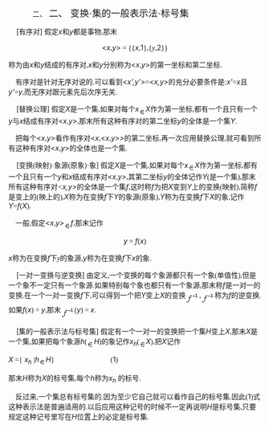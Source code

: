 <div class=Section1>
<p class=MsoNormal style='margin-left:36.0pt;text-indent:0mm'><span lang=EN-US>二、<span
style='font:7.0pt "Times New Roman"'>&nbsp; </span></span><span lang=ZH-CN
style='font-size:14.0pt;font-family:宋体_GB2312'>二、</span><span lang=EN-US
style='font-size:7.0pt'>&nbsp; </span><span lang=ZH-CN style='font-size:14.0pt;
font-family:宋体_GB2312'>变换</span><span lang=EN-US style='font-size:14.0pt;
font-family:宋体_GB2312'>&shy;&shy;&shy;</span><span lang=ZH-CN style='font-size:14.0pt;
font-family:宋体_GB2312'>·集的一般表示法·标号集</span></p>
<p class=MsoNormal><span lang=EN-US>&nbsp;&nbsp;&nbsp; [</span><span
lang=ZH-CN style='font-family:宋体_GB2312'>有序对</span><span lang=EN-US>]</span><span
lang=EN-US style='font-family:宋体_GB2312'> </span><span lang=ZH-CN
style='font-family:宋体_GB2312'>假定</span><i><span lang=EN-US>x</span></i><span
lang=ZH-CN style='font-family:宋体_GB2312'>和</span><i><span lang=EN-US>y</span></i><span
lang=ZH-CN style='font-family:宋体_GB2312'>都是事物</span><span lang=EN-US
style='font-family:宋体_GB2312'>,</span><span lang=ZH-CN style='font-family:宋体_GB2312'>那末</span></p>
<p class=MsoNormal align=center style='text-align:center'><span lang=EN-US>&lt;<i>x</i></span><span
lang=EN-US style='font-family:宋体_GB2312'>,</span><i><span lang=EN-US>y&gt;</span></i><span
lang=EN-US style='font-family:宋体_GB2312'> = {{</span><i><span lang=EN-US>x</span></i><span
lang=EN-US style='font-family:宋体_GB2312'>,</span><span lang=EN-US>1</span><span
lang=EN-US style='font-family:宋体_GB2312'>},{<i>y</i>,</span><span lang=EN-US>2</span><span
lang=EN-US style='font-family:宋体_GB2312'>}}</span></p>
<p class=MsoNormal><span lang=ZH-CN style='font-family:宋体_GB2312'>称为由</span><i><span
lang=EN-US>x</span></i><span lang=ZH-CN style='font-family:宋体_GB2312'>和</span><i><span
lang=EN-US>y</span></i><span lang=ZH-CN style='font-family:宋体_GB2312'>结成的有序对</span><span
lang=EN-US style='font-family:宋体_GB2312'>,</span><i><span lang=EN-US>x</span></i><span
lang=ZH-CN style='font-family:宋体_GB2312'>和</span><i><span lang=EN-US>y</span></i><span
lang=ZH-CN style='font-family:宋体_GB2312'>分别称为</span><span lang=EN-US>&lt;<i>x</i></span><span
lang=EN-US style='font-family:宋体_GB2312'>,</span><i><span lang=EN-US>y</span></i><span
lang=EN-US>&gt;</span><span lang=ZH-CN style='font-family:宋体_GB2312'>的第一坐标和第二坐标</span><span
lang=EN-US style='font-family:宋体_GB2312'>.</span></p>
<p class=MsoNormal><span lang=EN-US style='font-family:宋体_GB2312'>&nbsp;&nbsp;&nbsp;
</span><span lang=ZH-CN style='font-family:宋体_GB2312'>有序对是针对无序对说的</span><span
lang=EN-US style='font-family:宋体_GB2312'>.</span><span lang=ZH-CN
style='font-family:宋体_GB2312'>可以看到</span><span lang=EN-US>&lt;<i>x',y'&gt;</i></span><span
lang=EN-US style='font-family:宋体_GB2312'>=</span><span lang=EN-US>&lt;<i>x,y&gt;</i></span><span
lang=ZH-CN style='font-family:宋体_GB2312'>的充分必要条件是</span><span lang=EN-US
style='font-family:宋体_GB2312'>:</span><i><span lang=EN-US>x'</span></i><span
lang=EN-US style='font-family:宋体_GB2312'>=</span><i><span lang=EN-US>x</span></i><span
lang=ZH-CN style='font-family:宋体_GB2312'>且</span><i><span lang=EN-US>y'</span></i><span
lang=EN-US style='font-family:宋体_GB2312'>=</span><i><span lang=EN-US>y</span></i><span
lang=EN-US style='font-family:宋体_GB2312'>,</span><span lang=ZH-CN
style='font-family:宋体_GB2312'>而无序对跟元素先后次序无关</span><span lang=EN-US
style='font-family:宋体_GB2312'>.</span></p>
<p class=MsoNormal><span lang=EN-US>&nbsp;&nbsp;&nbsp; [</span><span
lang=ZH-CN style='font-family:宋体_GB2312'>替换公理</span><span lang=EN-US>]</span><span
lang=EN-US style='font-family:宋体_GB2312'> </span><span lang=ZH-CN
style='font-family:宋体_GB2312'>假定</span><i><span lang=EN-US>X</span></i><span
lang=ZH-CN style='font-family:宋体_GB2312'>是一个集</span><span lang=EN-US
style='font-family:宋体_GB2312'>,</span><span lang=ZH-CN style='font-family:宋体_GB2312'>如果对每个</span><i><span
lang=EN-US>x</span></i><i><sub><span lang=EN-US style='font-family:宋体_GB2312'><img
width=13 height=13 src="res/17e9d95da129bdd93c34fb6cc6aaaa52_5962_files/image002.gif"
u1:shapes="_x0000_i1025" align=absmiddle></span></sub><span lang=EN-US>X</span></i><span
lang=ZH-CN style='font-family:宋体_GB2312'>作为第一坐标</span><span lang=EN-US
style='font-family:宋体_GB2312'>,</span><span lang=ZH-CN style='font-family:宋体_GB2312'>都有一个且只有一个</span><i><span
lang=EN-US>y</span></i><span lang=ZH-CN style='font-family:宋体_GB2312'>与</span><i><span
lang=EN-US>x</span></i><span lang=ZH-CN style='font-family:宋体_GB2312'>结成有序对</span><span
lang=EN-US>&lt;<i>x</i></span><span lang=EN-US style='font-family:宋体_GB2312'>,</span><i><span
lang=EN-US>y&gt;</span></i><span lang=EN-US style='font-family:宋体_GB2312'>,</span><span
lang=ZH-CN style='font-family:宋体_GB2312'>那末所有这种有序对的第二坐标</span><i><span
lang=EN-US>y</span></i><span lang=ZH-CN style='font-family:宋体_GB2312'>的全体是一个集</span><i><span
lang=EN-US>Y</span></i><span lang=EN-US style='font-family:宋体_GB2312'>.</span></p>
<p class=MsoNormal><span lang=EN-US style='font-family:宋体_GB2312'>&nbsp;&nbsp;&nbsp;
</span><span lang=ZH-CN style='font-family:宋体_GB2312'>把每个</span><span
lang=EN-US>&lt;<i>x</i></span><span lang=EN-US style='font-family:宋体_GB2312'>,</span><i><span
lang=EN-US>y&gt;</span></i><span lang=ZH-CN style='font-family:宋体_GB2312'>看作有序对</span><span
lang=EN-US>&lt;<i>x</i></span><span lang=EN-US style='font-family:宋体_GB2312'>,</span><span
lang=EN-US>&lt;<i>x</i></span><span lang=EN-US style='font-family:宋体_GB2312'>,</span><i><span
lang=EN-US>y&gt;&gt;</span></i><span lang=ZH-CN style='font-family:宋体_GB2312'>的第二坐标</span><span
lang=EN-US style='font-family:宋体_GB2312'>,</span><span lang=ZH-CN
style='font-family:宋体_GB2312'>再一次应用替换公理</span><span lang=EN-US
style='font-family:宋体_GB2312'>,</span><span lang=ZH-CN style='font-family:宋体_GB2312'>就可看到所有这种有序对</span><span
lang=EN-US>&lt;<i>x</i></span><span lang=EN-US style='font-family:宋体_GB2312'>,</span><i><span
lang=EN-US>y&gt;</span></i><span lang=ZH-CN style='font-family:宋体_GB2312'>的全体也是一个集</span><span
lang=EN-US style='font-family:宋体_GB2312'>.</span></p>
<p class=MsoNormal><span lang=EN-US>&nbsp;&nbsp;&nbsp; [</span><span
lang=ZH-CN style='font-family:宋体_GB2312'>变换</span><span lang=EN-US
style='font-family:宋体_GB2312'>(</span><span lang=ZH-CN style='font-family:宋体_GB2312'>映射</span><span
lang=EN-US style='font-family:宋体_GB2312'>)</span><span lang=EN-US
style='font-family:SansSerif'>·</span><span lang=ZH-CN style='font-family:宋体_GB2312'>象源</span><span
lang=EN-US style='font-family:宋体_GB2312'>(</span><span lang=ZH-CN
style='font-family:宋体_GB2312'>原象</span><span lang=EN-US style='font-family:
宋体_GB2312'>)</span><span lang=EN-US style='font-family:SansSerif'>·</span><span
lang=ZH-CN style='font-family:宋体_GB2312'>象</span><span lang=EN-US>]</span><span
lang=EN-US style='font-family:宋体_GB2312'> </span><span lang=ZH-CN
style='font-family:宋体_GB2312'>假定</span><i><span lang=EN-US>X</span></i><span
lang=ZH-CN style='font-family:宋体_GB2312'>是一个集</span><span lang=EN-US
style='font-family:宋体_GB2312'>,</span><span lang=ZH-CN style='font-family:宋体_GB2312'>如果对每个</span><i><span
lang=EN-US>x</span></i><i><sub><span lang=EN-US style='font-family:宋体_GB2312'><img
width=13 height=13 src="res/17e9d95da129bdd93c34fb6cc6aaaa52_5962_files/image003.gif"
u1:shapes="_x0000_i1026" align=absmiddle></span></sub><span lang=EN-US>X</span></i><span
lang=ZH-CN style='font-family:宋体_GB2312'>作为第一坐标</span><span lang=EN-US
style='font-family:宋体_GB2312'>,</span><span lang=ZH-CN style='font-family:宋体_GB2312'>都有一个且只有一个</span><i><span
lang=EN-US>y</span></i><span lang=ZH-CN style='font-family:宋体_GB2312'>和</span><i><span
lang=EN-US>x</span></i><span lang=ZH-CN style='font-family:宋体_GB2312'>结成有序对</span><span
lang=EN-US>&lt;<i>x</i></span><span lang=EN-US style='font-family:宋体_GB2312'>,</span><i><span
lang=EN-US>y&gt;</span></i><span lang=EN-US style='font-family:宋体_GB2312'>,</span><span
lang=ZH-CN style='font-family:宋体_GB2312'>其第二坐标</span><i><span lang=EN-US>y</span></i><span
lang=ZH-CN style='font-family:宋体_GB2312'>的全体记作</span><i><span lang=EN-US>Y</span></i><span
lang=EN-US style='font-family:宋体_GB2312'>(</span><span lang=ZH-CN
style='font-family:宋体_GB2312'>是一个集</span><span lang=EN-US style='font-family:
宋体_GB2312'>),</span><span lang=ZH-CN style='font-family:宋体_GB2312'>那末所有这种有序对</span><i><span
lang=EN-US style='font-family:宋体_GB2312'>&lt;</span><span lang=EN-US>x,y&gt;</span></i><span
lang=ZH-CN style='font-family:宋体_GB2312'>的全体是一个集</span><i><span lang=EN-US>f</span></i><span
lang=EN-US style='font-family:宋体_GB2312'>,</span><span lang=ZH-CN
style='font-family:宋体_GB2312'>这时称</span><i><span lang=EN-US>f</span></i><span
lang=ZH-CN style='font-family:宋体_GB2312'>为把</span><i><span lang=EN-US>X</span></i><span
lang=ZH-CN style='font-family:宋体_GB2312'>变到</span><i><span lang=EN-US>Y</span></i><span
lang=ZH-CN style='font-family:宋体_GB2312'>上的变换</span><span lang=EN-US
style='font-family:宋体_GB2312'>(</span><span lang=ZH-CN style='font-family:宋体_GB2312'>映射</span><span
lang=EN-US style='font-family:宋体_GB2312'>),</span><span lang=ZH-CN
style='font-family:宋体_GB2312'>简称</span><i><span lang=EN-US>f</span></i><span
lang=ZH-CN style='font-family:宋体_GB2312'>是变上的</span><span lang=EN-US
style='font-family:宋体_GB2312'>(</span><span lang=ZH-CN style='font-family:宋体_GB2312'>映上的</span><span
lang=EN-US style='font-family:宋体_GB2312'>),</span><i><span lang=EN-US>X</span></i><span
lang=ZH-CN style='font-family:宋体_GB2312'>称为在变换</span><i><span lang=EN-US>f</span></i><span
lang=ZH-CN style='font-family:宋体_GB2312'>下</span><i><span lang=EN-US>Y</span></i><span
lang=ZH-CN style='font-family:宋体_GB2312'>的象源</span><span lang=EN-US
style='font-family:宋体_GB2312'>(</span><span lang=ZH-CN style='font-family:宋体_GB2312'>原象</span><span
lang=EN-US style='font-family:宋体_GB2312'>),</span><i><span lang=EN-US>Y</span></i><span
lang=ZH-CN style='font-family:宋体_GB2312'>称为在变换</span><i><span lang=EN-US>f</span></i><span
lang=ZH-CN style='font-family:宋体_GB2312'>下</span><i><span lang=EN-US>X</span></i><span
lang=ZH-CN style='font-family:宋体_GB2312'>的象</span><span lang=EN-US
style='font-family:宋体_GB2312'>,</span><span lang=ZH-CN style='font-family:宋体_GB2312'>记作</span><i><span
lang=EN-US>Y</span></i><span lang=EN-US style='font-family:宋体_GB2312'>=</span><i><span
lang=EN-US>f</span></i><span lang=EN-US style='font-family:宋体_GB2312'>(</span><i><span
lang=EN-US>X</span></i><span lang=EN-US style='font-family:宋体_GB2312'>).</span></p>
<p class=MsoNormal><span lang=EN-US style='font-family:宋体_GB2312'>&nbsp;&nbsp;&nbsp;
</span><span lang=ZH-CN style='font-family:宋体_GB2312'>一般</span><span
lang=EN-US style='font-family:宋体_GB2312'>,</span><span lang=ZH-CN
style='font-family:宋体_GB2312'>假定</span><span lang=EN-US>&lt;<i>x</i></span><span
lang=EN-US style='font-family:宋体_GB2312'>,</span><i><span lang=EN-US>y&gt;</span></i><i><sub><span
lang=EN-US style='font-family:宋体_GB2312'><img width=13 height=13
src="res/17e9d95da129bdd93c34fb6cc6aaaa52_5962_files/image004.gif" u1:shapes="_x0000_i1033"
align=absmiddle></span></sub><span lang=EN-US>f</span></i><span lang=EN-US
style='font-family:宋体_GB2312'>,</span><span lang=ZH-CN style='font-family:宋体_GB2312'>那末记作</span></p>
<p class=MsoNormal align=center style='text-align:center'><i><span lang=EN-US>y</span></i><span
lang=EN-US style='font-family:宋体_GB2312'> = </span><i><span lang=EN-US>f</span></i><span
lang=EN-US style='font-family:宋体_GB2312'>(</span><i><span lang=EN-US>x</span></i><span
lang=EN-US style='font-family:宋体_GB2312'>)</span></p>
<p class=MsoNormal><i><span lang=EN-US>x</span></i><span lang=ZH-CN
style='font-family:宋体_GB2312'>称为在变换</span><i><span lang=EN-US>f</span></i><span
lang=ZH-CN style='font-family:宋体_GB2312'>下</span><i><span lang=EN-US
style='font-family:宋体_GB2312'>y</span></i><span lang=ZH-CN style='font-family:
宋体_GB2312'>的象源</span><span lang=EN-US style='font-family:宋体_GB2312'>,</span><i><span
lang=EN-US>y</span></i><span lang=ZH-CN style='font-family:宋体_GB2312'>称为在变换</span><i><span
lang=EN-US>f</span></i><span lang=ZH-CN style='font-family:宋体_GB2312'>下</span><i><span
lang=EN-US>x</span></i><span lang=ZH-CN style='font-family:宋体_GB2312'>的象</span><span
lang=EN-US style='font-family:宋体_GB2312'>.</span></p>
<p class=MsoNormal><span lang=EN-US>&nbsp;&nbsp;&nbsp; [</span><span
lang=ZH-CN style='font-family:宋体_GB2312'>一对一变换与逆变换</span><span lang=EN-US>]</span><span
lang=EN-US style='font-family:宋体_GB2312'> </span><span lang=ZH-CN
style='font-family:宋体_GB2312'>由定义</span><span lang=EN-US style='font-family:
宋体_GB2312'>,</span><span lang=ZH-CN style='font-family:宋体_GB2312'>一个变换的每个象源都只有一个象</span><span
lang=EN-US style='font-family:宋体_GB2312'>(</span><span lang=ZH-CN
style='font-family:宋体_GB2312'>单值性</span><span lang=EN-US style='font-family:
宋体_GB2312'>),</span><span lang=ZH-CN style='font-family:宋体_GB2312'>但是一个象不一定只有一个象源</span><span
lang=EN-US style='font-family:宋体_GB2312'>.</span><span lang=ZH-CN
style='font-family:宋体_GB2312'>如果特别每个象也都只有一个象源</span><span lang=EN-US
style='font-family:宋体_GB2312'>,</span><span lang=ZH-CN style='font-family:宋体_GB2312'>那末称</span><i><span
lang=EN-US>f</span></i><span lang=ZH-CN style='font-family:宋体_GB2312'>是一对一的变换</span><span
lang=EN-US style='font-family:宋体_GB2312'>.</span><span lang=ZH-CN
style='font-family:宋体_GB2312'>在一个一对一变换</span><i><span lang=EN-US>f</span></i><span
lang=ZH-CN style='font-family:宋体_GB2312'>下</span><span lang=EN-US
style='font-family:宋体_GB2312'>,</span><span lang=ZH-CN style='font-family:宋体_GB2312'>可以得到一个把</span><i><span
lang=EN-US>Y</span></i><span lang=ZH-CN style='font-family:宋体_GB2312'>变上</span><i><span
lang=EN-US>X</span></i><span lang=ZH-CN style='font-family:宋体_GB2312'>的变换</span><sub><span
lang=EN-US style='font-family:宋体_GB2312'><img width=27 height=24
src="res/17e9d95da129bdd93c34fb6cc6aaaa52_5962_files/image006.gif" u1:shapes="_x0000_i1034"
align=absmiddle></span></sub><span lang=EN-US style='font-family:宋体_GB2312'>,<sub><img
width=27 height=24 src="res/17e9d95da129bdd93c34fb6cc6aaaa52_5962_files/image007.gif"
u1:shapes="_x0000_i1035" align=absmiddle></sub></span><span lang=ZH-CN
style='font-family:宋体_GB2312'>称为</span><i><span lang=EN-US>f</span></i><span
lang=ZH-CN style='font-family:宋体_GB2312'>的逆变换</span><span lang=EN-US
style='font-family:宋体_GB2312'>.</span><span lang=ZH-CN style='font-family:宋体_GB2312'>如果</span><i><span
lang=EN-US>f</span></i><span lang=EN-US style='font-family:宋体_GB2312'>(</span><i><span
lang=EN-US>x</span></i><span lang=EN-US style='font-family:宋体_GB2312'>) = </span><i><span
lang=EN-US>y</span></i><span lang=EN-US style='font-family:宋体_GB2312'>,</span><span
lang=ZH-CN style='font-family:宋体_GB2312'>那末</span><sub><span lang=EN-US
style='font-family:宋体_GB2312'><img width=27 height=24
src="res/17e9d95da129bdd93c34fb6cc6aaaa52_5962_files/image008.gif" u1:shapes="_x0000_i1036"
align=absmiddle></span></sub><span lang=EN-US style='font-family:宋体_GB2312'>(</span><i><span
lang=EN-US>y</span></i><span lang=EN-US style='font-family:宋体_GB2312'>) = </span><i><span
lang=EN-US>x</span></i><span lang=EN-US style='font-family:宋体_GB2312'>.</span></p>
<p class=MsoNormal><span lang=EN-US>&nbsp;&nbsp;&nbsp; [</span><span
lang=ZH-CN style='font-family:宋体_GB2312'>集的一般表示法与标号集</span><span lang=EN-US>]</span><span
lang=EN-US style='font-family:宋体_GB2312'> </span><span lang=ZH-CN
style='font-family:宋体_GB2312'>假定有一个一对一的变换把一个集</span><i><span lang=EN-US>H</span></i><span
lang=ZH-CN style='font-family:宋体_GB2312'>变上</span><i><span lang=EN-US>X</span></i><span
lang=EN-US style='font-family:宋体_GB2312'>,</span><span lang=ZH-CN
style='font-family:宋体_GB2312'>那末</span><i><span lang=EN-US>X</span></i><span
lang=ZH-CN style='font-family:宋体_GB2312'>是一个集</span><span lang=EN-US
style='font-family:宋体_GB2312'>,</span><span lang=ZH-CN style='font-family:宋体_GB2312'>如果把每个象源</span><i><span
lang=EN-US>h</span></i><span lang=EN-US style='font-family:宋体_GB2312'>(<sub><img
width=14 height=13 src="res/17e9d95da129bdd93c34fb6cc6aaaa52_5962_files/image009.gif"
u1:shapes="_x0000_i1037" align=absmiddle></sub></span><i><span lang=EN-US>H</span></i><span
lang=EN-US style='font-family:宋体_GB2312'>)</span><span lang=ZH-CN
style='font-family:宋体_GB2312'>的象记作</span><i><span lang=EN-US>x<sub>h</sub></span></i><span
lang=EN-US style='font-family:宋体_GB2312'>(<sub><img width=13 height=13
src="res/17e9d95da129bdd93c34fb6cc6aaaa52_5962_files/image010.gif" u1:shapes="_x0000_i1038"
align=absmiddle></sub></span><i><span lang=EN-US>X</span></i><span lang=EN-US
style='font-family:宋体_GB2312'>),</span><span lang=ZH-CN style='font-family:
宋体_GB2312'>把</span><i><span lang=EN-US>X</span></i><span lang=ZH-CN
style='font-family:宋体_GB2312'>记作</span></p>
<p class=MsoNormal><i><span lang=EN-US>X</span></i><span lang=EN-US
style='font-family:宋体_GB2312'> ={</span><i><span lang=EN-US> x<sub>h</sub> </span></i><span
lang=EN-US style='font-family:宋体_GB2312'>|</span><i><span lang=EN-US>h</span></i><i><sub><span
lang=EN-US style='font-family:宋体_GB2312'><img width=13 height=13
src="res/17e9d95da129bdd93c34fb6cc6aaaa52_5962_files/image011.gif" u1:shapes="_x0000_i1039"
align=absmiddle></span></sub><span lang=EN-US>H</span></i><span lang=EN-US
style='font-family:宋体_GB2312'>}&nbsp;&nbsp;&nbsp;&nbsp;&nbsp;&nbsp;&nbsp;&nbsp;&nbsp;&nbsp;&nbsp;&nbsp;&nbsp;&nbsp;&nbsp;&nbsp;&nbsp;&nbsp;&nbsp;&nbsp;&nbsp;&nbsp;&nbsp;&nbsp;&nbsp;&nbsp;&nbsp;&nbsp;&nbsp;&nbsp;&nbsp;
(</span><span lang=EN-US>1</span><span lang=EN-US style='font-family:宋体_GB2312'>)</span></p>
<p class=MsoNormal><span lang=ZH-CN style='font-family:宋体_GB2312'>那末</span><i><span
lang=EN-US>H</span></i><span lang=ZH-CN style='font-family:宋体_GB2312'>称为</span><i><span
lang=EN-US>X</span></i><span lang=ZH-CN style='font-family:宋体_GB2312'>的标号集</span><span
lang=EN-US style='font-family:宋体_GB2312'>,</span><span lang=ZH-CN
style='font-family:宋体_GB2312'>每个</span><i><span lang=EN-US>h</span></i><span
lang=ZH-CN style='font-family:宋体_GB2312'>称为</span><i><span lang=EN-US>x<sub>h</sub>
</span></i><span lang=ZH-CN style='font-family:宋体_GB2312'>的标号</span><span
lang=EN-US style='font-family:宋体_GB2312'>.</span></p>
<p class=MsoNormal><span lang=EN-US style='font-family:宋体_GB2312'>&nbsp;&nbsp;&nbsp;
</span><span lang=ZH-CN style='font-family:宋体_GB2312'>反过来</span><span
lang=EN-US style='font-family:宋体_GB2312'>,</span><span lang=ZH-CN
style='font-family:宋体_GB2312'>一个集总有标号集的</span><span lang=EN-US
style='font-family:宋体_GB2312'>.</span><span lang=ZH-CN style='font-family:宋体_GB2312'>因为至少它自己就可以看作自己的标号集</span><span
lang=EN-US style='font-family:宋体_GB2312'>.</span><span lang=ZH-CN
style='font-family:宋体_GB2312'>因此</span><span lang=EN-US style='font-family:
宋体_GB2312'>(</span><span lang=EN-US>1</span><span lang=EN-US style='font-family:
宋体_GB2312'>)</span><span lang=ZH-CN style='font-family:宋体_GB2312'>式这种表示法是普遍适用的</span><span
lang=EN-US style='font-family:宋体_GB2312'>.</span><span lang=ZH-CN
style='font-family:宋体_GB2312'>以后应用这种记号的时候不一定再说明</span><i><span lang=EN-US>H</span></i><span
lang=ZH-CN style='font-family:宋体_GB2312'>是标号集</span><span lang=EN-US
style='font-family:宋体_GB2312'>,</span><span lang=ZH-CN style='font-family:宋体_GB2312'>只要规定这种记号里写在</span><i><span
lang=EN-US>H</span></i><span lang=ZH-CN style='font-family:宋体_GB2312'>位置上的必定是标号集</span><span
lang=EN-US style='font-family:宋体_GB2312'>.</span></p>
</div>